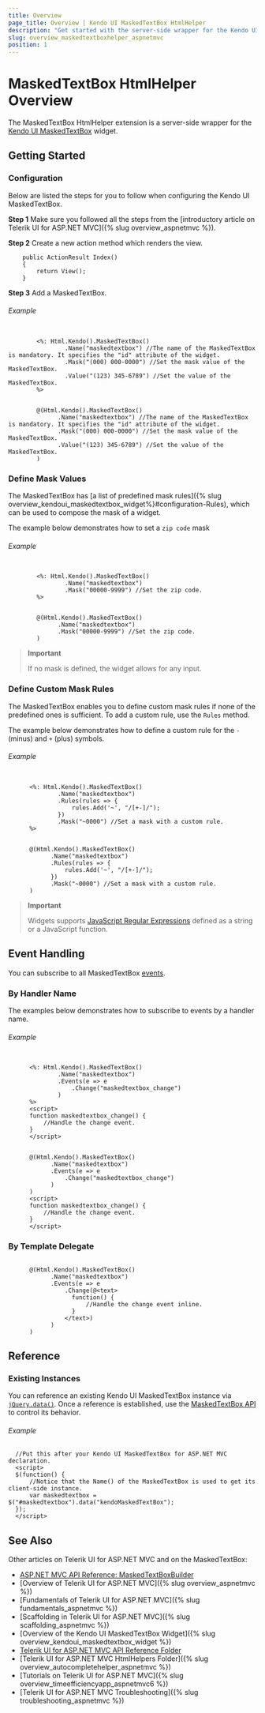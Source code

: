 ```yaml
---
title: Overview
page_title: Overview | Kendo UI MaskedTextBox HtmlHelper
description: "Get started with the server-side wrapper for the Kendo UI MaskedTextBox widget for ASP.NET MVC."
slug: overview_maskedtextboxhelper_aspnetmvc
position: 1
---
```


# MaskedTextBox HtmlHelper Overview

The MaskedTextBox HtmlHelper extension is a server-side wrapper for the [Kendo UI MaskedTextBox](https://demos.telerik.com/kendo-ui/maskedtextbox/index) widget.

## Getting Started

### Configuration

Below are listed the steps for you to follow when configuring the Kendo UI MaskedTextBox.

**Step 1** Make sure you followed all the steps from the [introductory article on Telerik UI for ASP.NET MVC]({% slug overview_aspnetmvc %}).

**Step 2** Create a new action method which renders the view.

        public ActionResult Index()
        {
            return View();
        }

**Step 3** Add a MaskedTextBox.

###### Example

```tab-ASPX

        <%: Html.Kendo().MaskedTextBox()
                .Name("maskedtextbox") //The name of the MaskedTextBox is mandatory. It specifies the "id" attribute of the widget.
                .Mask("(000) 000-0000") //Set the mask value of the MaskedTextBox.
                .Value("(123) 345-6789") //Set the value of the MaskedTextBox.
        %>
```
```tab-Razor

        @(Html.Kendo().MaskedTextBox()
              .Name("maskedtextbox") //The name of the MaskedTextBox is mandatory. It specifies the "id" attribute of the widget.
              .Mask("(000) 000-0000") //Set the mask value of the MaskedTextBox.
              .Value("(123) 345-6789") //Set the value of the MaskedTextBox.
        )
```

### Define Mask Values

The MaskedTextBox has [a list of predefined mask rules]({% slug overview_kendoui_maskedtextbox_widget%}#configuration-Rules), which can be used to compose the mask of a widget.

The example below demonstrates how to set a `zip code` mask

###### Example

```tab-ASPX

        <%: Html.Kendo().MaskedTextBox()
                .Name("maskedtextbox")
                .Mask("00000-9999") //Set the zip code.
        %>
```
```tab-Razor

        @(Html.Kendo().MaskedTextBox()
              .Name("maskedtextbox")
              .Mask("00000-9999") //Set the zip code.
        )
```

> **Important**
>
> If no mask is defined, the widget allows for any input.

### Define Custom Mask Rules

The MaskedTextBox enables you to define custom mask rules if none of the predefined ones is sufficient. To add a custom rule, use the `Rules` method.

The example below demonstrates how to define a custom rule for the `-` (minus) and `+` (plus) symbols.

###### Example

```tab-ASPX

      <%: Html.Kendo().MaskedTextBox()
              .Name("maskedtextbox")
              .Rules(rules => {
                  rules.Add('~', "/[+-]/");
              })
              .Mask("~0000") //Set a mask with a custom rule.
      %>
```
```tab-Razor

      @(Html.Kendo().MaskedTextBox()
            .Name("maskedtextbox")
            .Rules(rules => {
                rules.Add('~', "/[+-]/");
            })
            .Mask("~0000") //Set a mask with a custom rule.
      )
```

> **Important**
>
> Widgets supports [JavaScript Regular Expressions](https://developer.mozilla.org/en-US/docs/Web/JavaScript/Guide/Regular_Expressions) defined as a string or a JavaScript function.

## Event Handling

You can subscribe to all MaskedTextBox [events](/api/javascript/ui/maskedtextbox#events).

### By Handler Name

The examples below demonstrates how to subscribe to events by a handler name.

###### Example

```tab-ASPX

      <%: Html.Kendo().MaskedTextBox()
              .Name("maskedtextbox")
              .Events(e => e
                  .Change("maskedtextbox_change")
              )
      %>
      <script>
      function maskedtextbox_change() {
          //Handle the change event.
      }
      </script>
```
```tab-Razor

      @(Html.Kendo().MaskedTextBox()
            .Name("maskedtextbox")
            .Events(e => e
                .Change("maskedtextbox_change")
            )
      )
      <script>
      function maskedtextbox_change() {
          //Handle the change event.
      }
      </script>
```

### By Template Delegate

```tab-Razor

      @(Html.Kendo().MaskedTextBox()
            .Name("maskedtextbox")
            .Events(e => e
                .Change(@<text>
                  function() {
                      //Handle the change event inline.
                  }
                </text>)
            )
      )
```

## Reference

### Existing Instances

You can reference an existing Kendo UI MaskedTextBox instance via [`jQuery.data()`](http://api.jquery.com/jQuery.data/). Once a reference is established, use the [MaskedTextBox API](/api/javascript/ui/maskedtextbox#methods) to control its behavior.

###### Example

      //Put this after your Kendo UI MaskedTextBox for ASP.NET MVC declaration.
      <script>
      $(function() {
          //Notice that the Name() of the MaskedTextBox is used to get its client-side instance.
          var maskedtextbox = $("#maskedtextbox").data("kendoMaskedTextBox");
      });
      </script>

## See Also

Other articles on Telerik UI for ASP.NET MVC and on the MaskedTextBox:

* [ASP.NET MVC API Reference: MaskedTextBoxBuilder](/api/aspnet-mvc/Kendo.Mvc.UI.Fluent/MaskedTextBoxBuilder)
* [Overview of Telerik UI for ASP.NET MVC]({% slug overview_aspnetmvc %})
* [Fundamentals of Telerik UI for ASP.NET MVC]({% slug fundamentals_aspnetmvc %})
* [Scaffolding in Telerik UI for ASP.NET MVC]({% slug scaffolding_aspnetmvc %})
* [Overview of the Kendo UI MaskedTextBox Widget]({% slug overview_kendoui_maskedtextbox_widget %})
* [Telerik UI for ASP.NET MVC API Reference Folder](/api/aspnet-mvc/Kendo.Mvc/AggregateFunction)
* [Telerik UI for ASP.NET MVC HtmlHelpers Folder]({% slug overview_autocompletehelper_aspnetmvc %})
* [Tutorials on Telerik UI for ASP.NET MVC]({% slug overview_timeefficiencyapp_aspnetmvc6 %})
* [Telerik UI for ASP.NET MVC Troubleshooting]({% slug troubleshooting_aspnetmvc %})
